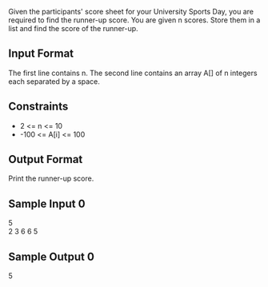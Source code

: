 Given the participants' score sheet for your University Sports Day, you are required to find the runner-up score. You are given n scores. Store them in a list and find the score of the runner-up.

<h2> Input Format </h2>

The first line contains n. The second line contains an array A[] of n integers each separated by a space.

<h2> Constraints </h2>
<ul>
    <li> 2 <= n <= 10 </li>
    <li> -100 <= A[i] <= 100 </li>
</ul>

<h2> Output Format </h2>

Print the runner-up score.

<h2> Sample Input 0 </h2>

5<br>
2 3 6 6 5

<h2> Sample Output 0 </h2>

5

